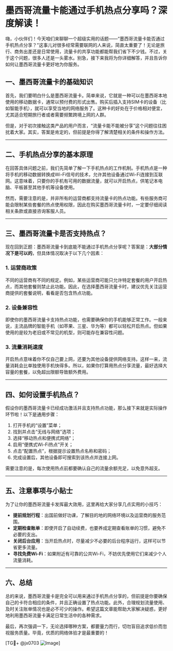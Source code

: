 # 墨西哥流量卡能通过手机热点分享吗？深度解读！

嗨，小伙伴们！今天咱们来聊聊一个超级实用的话题——“墨西哥流量卡能否通过手机热点分享？”这事儿对很多经常需要联网的人来说，简直太重要了！无论是旅行、商务出差还是日常使用，流量卡的共享功能都能帮我们省下不少钱。不过，关于这个问题，很多人还是一头雾水。别急，接下来我将为你详细解答，并且告诉你如何让墨西哥流量卡更好地为你服务。

## 一、墨西哥流量卡的基础知识

首先，我们要明白什么是墨西哥流量卡。简单来说，它就是一种可以在墨西哥本地使用的移动数据卡，通常以预付费的形式出售。购买后插入支持SIM卡的设备（比如智能手机），就可以享受当地的网络服务了。这种卡的好处在于价格相对便宜，尤其适合短期旅行者或者需要频繁跨境上网的人群。

但是，对于初次接触这类产品的用户而言，“流量卡能不能被分享”这个问题往往困扰着大家。其实，答案是肯定的，但前提是你得了解清楚相关的条件和操作方法。

---

## 二、手机热点分享的基本原理

在回答具体问题之前，我们先简单了解一下手机热点的工作机制。手机热点是一种将手机的移动数据转换成Wi-Fi信号的技术，允许其他设备通过Wi-Fi连接到互联网。这意味着，只要你的手机有可用的数据流量，就可以开启热点，供笔记本电脑、平板甚至其他手机等设备使用。

然而，需要注意的是，并非所有的运营商都支持流量卡的热点功能。有些服务商可能会限制某些套餐的热点使用权限，因此在购买墨西哥流量卡时，一定要仔细阅读相关条款或直接咨询客服人员。

---

## 三、墨西哥流量卡是否支持热点？

现在回到正题：墨西哥流量卡到底能不能通过手机热点分享呢？答案是：**大部分情况下是可以的**，但具体情况取决于以下几个因素：

### 1. **运营商政策**
不同的运营商有不同的规定。例如，某些运营商可能只允许特定套餐的用户开启热点，而其他套餐则禁止此功能。因此，在选择墨西哥流量卡时，建议优先关注运营商提供的套餐说明，看看是否包含热点功能。

### 2. **设备兼容性**
即使你的墨西哥流量卡支持热点功能，也需要确保你的手机能够正常工作。一般来说，主流品牌的智能手机（如苹果、三星、华为等）都可以轻松开启热点。但如果使用的是较为老旧或不常见的机型，则可能存在兼容性问题。

### 3. **流量消耗速度**
开启热点意味着你不仅自己要上网，还要为其他设备提供网络支持。这样一来，流量消耗会比单独使用手机快得多。所以，如果你打算用热点分享流量，最好选择大容量的套餐，以免超出限额导致额外费用。

---

## 四、如何设置手机热点？

假设你的墨西哥流量卡已经成功激活并且支持热点功能，那么接下来就是实际操作环节啦！以下是通用步骤：

1. 打开手机的“设置”菜单；
2. 找到并点击“无线与网络”选项；
3. 选择“移动热点和便携式网络”；
4. 启用“便携式Wi-Fi热点”开关；
5. 点击“配置热点”，根据提示设置热点名称和密码；
6. 完成设置后，其他设备即可搜索到该热点并连接上网。

需要注意的是，每次使用热点前都要确认自己的流量余额充足，以免意外超支。

---

## 五、注意事项与小贴士

为了让你的墨西哥流量卡发挥最大效用，这里再给大家分享几点实用的小技巧：

- **提前规划行程**：出国前做好功课，了解目的地的网络环境以及运营商的服务范围。
- **定期检查账单**：即使开启了自动续费，也要养成定期查看账单的习惯，避免不必要的支出。
- **关闭后台应用**：当开启热点时，尽量减少不必要的后台程序运行，这样可以节省更多流量。
- **寻找免费Wi-Fi**：如果附近有可靠的公共Wi-Fi，不妨优先使用它们来减少个人流量消耗。

---

## 六、总结

总的来说，墨西哥流量卡是完全可以用来通过手机热点分享的，但前提是你要确保自己的卡符合相应的条件，并且正确设置了热点功能。此外，合理规划流量使用、及时关注账单情况也是必不可少的操作。希望这篇文章能帮助大家解决疑惑，更好地利用墨西哥流量卡满足日常生活中的各种需求。

最后，再次强调一下，无论选择哪种方案，都要量力而行，切勿盲目追求低价而忽视服务质量。毕竟，优质的网络体验才是最重要的！

[TG💪+ @jx0703 ![Image](https://github.com/user-attachments/assets/dbca1d08-cadb-493c-b0ec-ad6f7a83f270)]